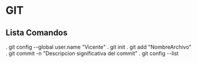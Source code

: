 # GIT
## Lista Comandos
. git config --global user.name "Vicente"
. git init
. git add "NombreArchivo"
. git commit -n "Descripcion significativa del commit"
. git config --list

